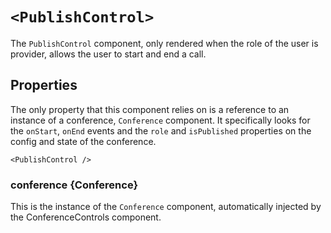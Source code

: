 # `<PublishControl>`

The `PublishControl` component, only rendered when the role of the user is
provider, allows the user to start and end a call.

## Properties

The only property that this component relies on is a reference to an
instance of a conference, `Conference` component. It specifically looks
for the `onStart`, `onEnd` events and the `role` and `isPublished` properties on
the config and state of the conference.

```
<PublishControl />
```

### conference {Conference}

This is the instance of the `Conference` component, automatically
injected by the ConferenceControls component.
